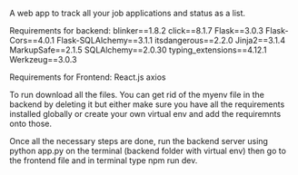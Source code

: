 A web app to track all your job applications and status as a list. 

Requirements for backend:
blinker==1.8.2
click==8.1.7
Flask==3.0.3
Flask-Cors==4.0.1
Flask-SQLAlchemy==3.1.1
itsdangerous==2.2.0
Jinja2==3.1.4
MarkupSafe==2.1.5
SQLAlchemy==2.0.30
typing_extensions==4.12.1
Werkzeug==3.0.3

Requirements for Frontend:
React.js
axios

To run download all the files. You can get rid of the myenv file in the backend by deleting it but either make sure you have all the requirements installed globally or create your own virtual env and add the requiremnts onto those.

Once all the necessary steps are done, run the backend server using python app.py on the terminal (backend folder with virtual env)
then go to the frontend file and in terminal type npm run dev.
